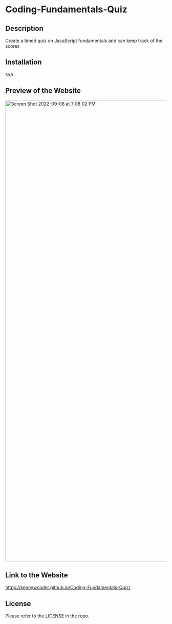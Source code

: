 # Coding-Fundamentals-Quiz

## Description

Create a timed quiz on JacaScript fundamentals and can keep track of the scores

## Installation

N/A

## Preview of the Website

<img width="1440" alt="Screen Shot 2022-09-08 at 7 08 02 PM" src="https://user-images.githubusercontent.com/97656734/189257419-03ff8aa9-9ffc-4406-97a1-4fb8d2a16c3f.png">

## Link to the Website

https://kennywcoder.github.io/Coding-Fundamentals-Quiz/

## License

Please refer to the LICENSE in the repo.
